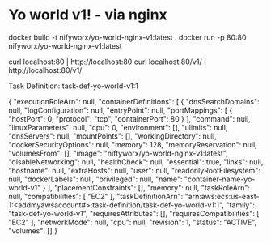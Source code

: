 Yo world v1! - via nginx
=================

docker build -t nifyworx/yo-world-nginx-v1:latest .
docker run -p 80:80 nifyworx/yo-world-nginx-v1:latest

curl localhost:80 | http://localhost:80
curl localhost:80/v1/ | http://localhost:80/v1/



Task Definition: task-def-yo-world-v1:1

{
  "executionRoleArn": null,
  "containerDefinitions": [
    {
      "dnsSearchDomains": null,
      "logConfiguration": null,
      "entryPoint": null,
      "portMappings": [
        {
          "hostPort": 0,
          "protocol": "tcp",
          "containerPort": 80
        }
      ],
      "command": null,
      "linuxParameters": null,
      "cpu": 0,
      "environment": [],
      "ulimits": null,
      "dnsServers": null,
      "mountPoints": [],
      "workingDirectory": null,
      "dockerSecurityOptions": null,
      "memory": 128,
      "memoryReservation": null,
      "volumesFrom": [],
      "image": "niftyworx/yo-world-nginx-v1:latest",
      "disableNetworking": null,
      "healthCheck": null,
      "essential": true,
      "links": null,
      "hostname": null,
      "extraHosts": null,
      "user": null,
      "readonlyRootFilesystem": null,
      "dockerLabels": null,
      "privileged": null,
      "name": "container-name-yo-world-v1"
    }
  ],
  "placementConstraints": [],
  "memory": null,
  "taskRoleArn": null,
  "compatibilities": [
    "EC2"
  ],
  "taskDefinitionArn": "arn:aws:ecs:us-east-1:<addmyawsaccount#>:task-definition/task-def-yo-world-v1:1",
  "family": "task-def-yo-world-v1",
  "requiresAttributes": [],
  "requiresCompatibilities": [
    "EC2"
  ],
  "networkMode": null,
  "cpu": null,
  "revision": 1,
  "status": "ACTIVE",
  "volumes": []
}
